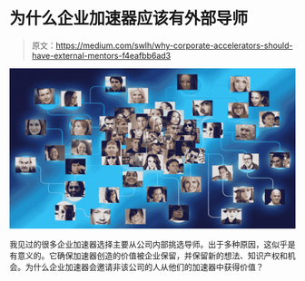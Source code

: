 # 为什么企业加速器应该有外部导师

> 原文：<https://medium.com/swlh/why-corporate-accelerators-should-have-external-mentors-f4eafbb6ad3>

![](img/3e4293f716d03f12e5af2218d9906aaa.png)

我见过的很多企业加速器选择主要从公司内部挑选导师。出于多种原因，这似乎是有意义的。它确保加速器创造的价值被企业保留，并保留新的想法、知识产权和机会。为什么企业加速器会邀请非该公司的人从他们的加速器中获得价值？